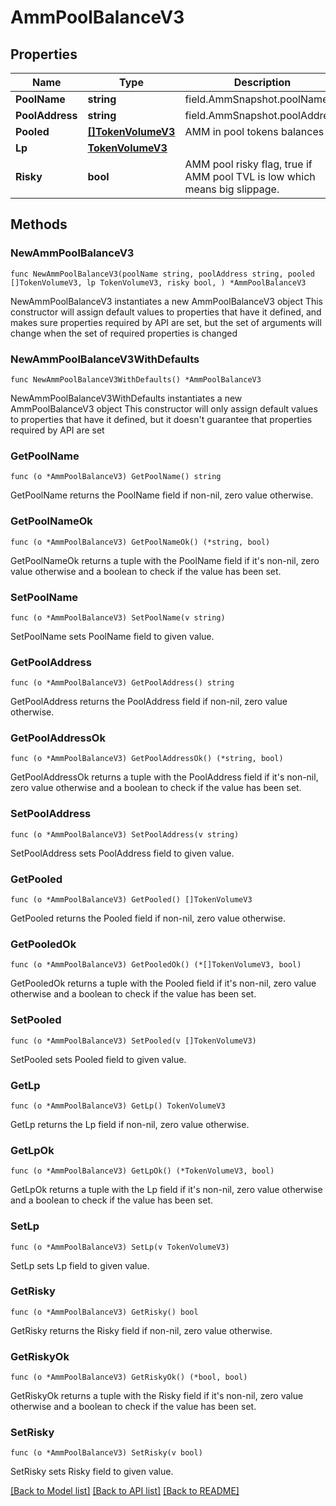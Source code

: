 # AmmPoolBalanceV3

## Properties

Name | Type | Description | Notes
------------ | ------------- | ------------- | -------------
**PoolName** | **string** | field.AmmSnapshot.poolName | 
**PoolAddress** | **string** | field.AmmSnapshot.poolAddress | 
**Pooled** | [**[]TokenVolumeV3**](TokenVolumeV3.md) | AMM in pool tokens balances | 
**Lp** | [**TokenVolumeV3**](TokenVolumeV3.md) |  | 
**Risky** | **bool** | AMM pool risky flag, true if AMM pool TVL is low which means big slippage. | 

## Methods

### NewAmmPoolBalanceV3

`func NewAmmPoolBalanceV3(poolName string, poolAddress string, pooled []TokenVolumeV3, lp TokenVolumeV3, risky bool, ) *AmmPoolBalanceV3`

NewAmmPoolBalanceV3 instantiates a new AmmPoolBalanceV3 object
This constructor will assign default values to properties that have it defined,
and makes sure properties required by API are set, but the set of arguments
will change when the set of required properties is changed

### NewAmmPoolBalanceV3WithDefaults

`func NewAmmPoolBalanceV3WithDefaults() *AmmPoolBalanceV3`

NewAmmPoolBalanceV3WithDefaults instantiates a new AmmPoolBalanceV3 object
This constructor will only assign default values to properties that have it defined,
but it doesn't guarantee that properties required by API are set

### GetPoolName

`func (o *AmmPoolBalanceV3) GetPoolName() string`

GetPoolName returns the PoolName field if non-nil, zero value otherwise.

### GetPoolNameOk

`func (o *AmmPoolBalanceV3) GetPoolNameOk() (*string, bool)`

GetPoolNameOk returns a tuple with the PoolName field if it's non-nil, zero value otherwise
and a boolean to check if the value has been set.

### SetPoolName

`func (o *AmmPoolBalanceV3) SetPoolName(v string)`

SetPoolName sets PoolName field to given value.


### GetPoolAddress

`func (o *AmmPoolBalanceV3) GetPoolAddress() string`

GetPoolAddress returns the PoolAddress field if non-nil, zero value otherwise.

### GetPoolAddressOk

`func (o *AmmPoolBalanceV3) GetPoolAddressOk() (*string, bool)`

GetPoolAddressOk returns a tuple with the PoolAddress field if it's non-nil, zero value otherwise
and a boolean to check if the value has been set.

### SetPoolAddress

`func (o *AmmPoolBalanceV3) SetPoolAddress(v string)`

SetPoolAddress sets PoolAddress field to given value.


### GetPooled

`func (o *AmmPoolBalanceV3) GetPooled() []TokenVolumeV3`

GetPooled returns the Pooled field if non-nil, zero value otherwise.

### GetPooledOk

`func (o *AmmPoolBalanceV3) GetPooledOk() (*[]TokenVolumeV3, bool)`

GetPooledOk returns a tuple with the Pooled field if it's non-nil, zero value otherwise
and a boolean to check if the value has been set.

### SetPooled

`func (o *AmmPoolBalanceV3) SetPooled(v []TokenVolumeV3)`

SetPooled sets Pooled field to given value.


### GetLp

`func (o *AmmPoolBalanceV3) GetLp() TokenVolumeV3`

GetLp returns the Lp field if non-nil, zero value otherwise.

### GetLpOk

`func (o *AmmPoolBalanceV3) GetLpOk() (*TokenVolumeV3, bool)`

GetLpOk returns a tuple with the Lp field if it's non-nil, zero value otherwise
and a boolean to check if the value has been set.

### SetLp

`func (o *AmmPoolBalanceV3) SetLp(v TokenVolumeV3)`

SetLp sets Lp field to given value.


### GetRisky

`func (o *AmmPoolBalanceV3) GetRisky() bool`

GetRisky returns the Risky field if non-nil, zero value otherwise.

### GetRiskyOk

`func (o *AmmPoolBalanceV3) GetRiskyOk() (*bool, bool)`

GetRiskyOk returns a tuple with the Risky field if it's non-nil, zero value otherwise
and a boolean to check if the value has been set.

### SetRisky

`func (o *AmmPoolBalanceV3) SetRisky(v bool)`

SetRisky sets Risky field to given value.



[[Back to Model list]](../README.md#documentation-for-models) [[Back to API list]](../README.md#documentation-for-api-endpoints) [[Back to README]](../README.md)



